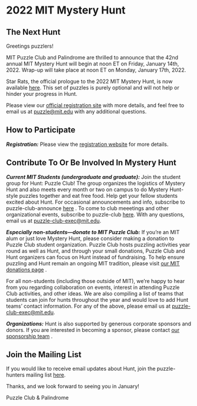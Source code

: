# 2022 MIT Mystery Hunt

## The Next Hunt

Greetings puzzlers!

MIT Puzzle Club and Palindrome are thrilled to announce that the 42nd annual MIT Mystery Hunt will begin at noon ET on Friday, January 14th, 2022. Wrap-up will take place at noon ET on Monday, January 17th, 2022.

Star Rats, the official prologue to the 2022 MIT Mystery Hunt, is now available [here](https://www.starrats.org/). This set of puzzles is purely optional and will not help or hinder your progress in Hunt.

Please view our [official registration site](https://www.mitmh2022.com/) with more details, and feel free to email us at [puzzle@mit.edu](mailto:puzzle@mit.edu) with any additional questions.

## How to Participate

**_Registration:_** Please view the [registration website](https://www.mitmh2022.com/) for more details.

## Contribute To Or Be Involved In Mystery Hunt

**_Current MIT Students (undergraduate and graduate):_** Join the student group for Hunt: Puzzle Club! The group organizes the logistics of Mystery Hunt and also meets every month or two on campus to do Mystery Hunt-style puzzles together and eat free food. Help get your fellow students excited about Hunt. For occasional announcements and info, subscribe to puzzle-club-announce [here](https://groups.mit.edu/webmoira/list/puzzle-club-announce) . To come to club meeetings and other organizational events, subscribe to puzzle-club [here](https://groups.mit.edu/webmoira/list/puzzle-club). With any questions, email us at [puzzle-club-exec@mit.edu](mailto:puzzle-club-exec@mit.edu).

**_Especially non-students—donate to MIT Puzzle Club:_** If you’re an MIT alum or just love Mystery Hunt, please consider making a donation to Puzzle Club student organization. Puzzle Club hosts puzzling activities year round as well as Hunt, and through your small donations, Puzzle Club and Hunt organizers can focus on Hunt instead of fundraising. To help ensure puzzling and Hunt remain an ongoing MIT tradition, please visit [our MIT donations page](https://giving.mit.edu/form?fundId=2720842) .

For all non-students (including those outside of MIT), we’re happy to hear from you regarding collaboration on events, interest in attending Puzzle Club activities, and other ideas. We are also compiling a list of teams that students can join for hunts throughout the year and would love to add Hunt teams’ contact information. For any of the above, please email us at [puzzle-club-exec@mit.edu](mailto:puzzle-club-exec@mit.edu).

**_Organizations:_** Hunt is also supported by generous corporate sponsors and donors. If you are interested in becoming a sponsor, please contact [our sponsorship team](mailto:puzzle@mit.edu) .

## Join the Mailing List

If you would like to receive email updates about Hunt, join the puzzle-hunters mailing list [here](http://mailman.mit.edu/mailman/listinfo/puzzle-hunters).

Thanks, and we look forward to seeing you in January!

Puzzle Club & Palindrome
